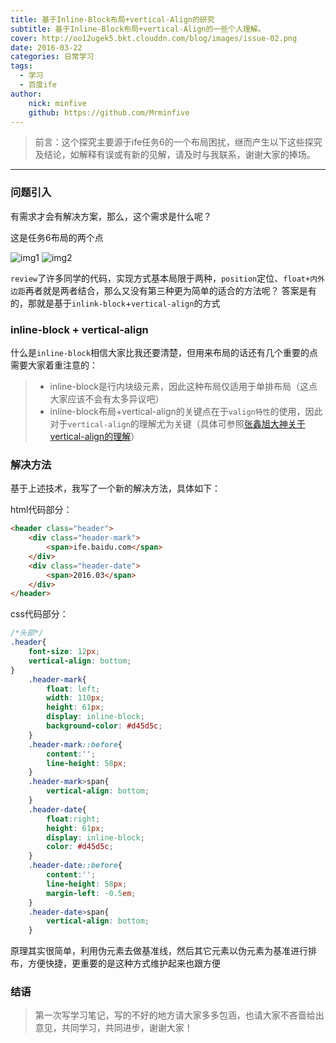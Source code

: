 ```yaml
---
title: 基于Inline-Block布局+vertical-Align的研究
subtitle: 基于Inline-Block布局+vertical-Align的一些个人理解。
cover: http://oo12ugek5.bkt.clouddn.com/blog/images/issue-02.png
date: 2016-03-22
categories: 日常学习
tags:
  - 学习
  - 百度ife
author:
    nick: minfive
    github: https://github.com/Mrminfive
---
```


> 前言：这个探究主要源于ife任务6的一个布局困扰，继而产生以下这些探究及结论，如解释有误或有新的见解，请及时与我联系，谢谢大家的捧场。

------

### 问题引入

有需求才会有解决方案，那么，这个需求是什么呢？

这是任务6布局的两个点

![img1][1]
![img2][2]

`review`了许多同学的代码，实现方式基本局限于两种，`position`定位、`float+内外边距`再者就是两者结合，那么又没有第三种更为简单的适合的方法呢？
答案是有的，那就是基于`inlink-block`+`vertical-align`的方式


### inline-block + vertical-align

什么是`inline-block`相信大家比我还要清楚，但用来布局的话还有几个重要的点需要大家着重注意的：

> * inline-block是行内块级元素，因此这种布局仅适用于单排布局（这点大家应该不会有太多异议吧）
> * inline-block布局+vertical-align的关键点在于`valign特性`的使用，因此对于`vertical-align`的理解尤为关键（具体可参照[张鑫旭大神关于vertical-align的理解][3]）


### 解决方法

基于上述技术，我写了一个新的解决方法，具体如下：

html代码部分：

``` html
<header class="header">
    <div class="header-mark">
        <span>ife.baidu.com</span>
    </div>
    <div class="header-date">
        <span>2016.03</span>
    </div>
</header>
```

css代码部分：

``` css
/*头部*/
.header{
    font-size: 12px;
    vertical-align: bottom;
}
    .header-mark{
        float: left;
        width: 110px;
        height: 61px;
        display: inline-block;
        background-color: #d45d5c;
    }
    .header-mark::before{
        content:'';
        line-height: 58px;
    }
    .header-mark>span{
        vertical-align: bottom;
    }
    .header-date{
        float:right;
        height: 61px;
        display: inline-block;
        color: #d45d5c;
    }
    .header-date::before{
        content:'';
        line-height: 58px;
        margin-left: -0.5em;
    }
    .header-date>span{
        vertical-align: bottom;
    }
```

原理其实很简单，利用伪元素去做基准线，然后其它元素以伪元素为基准进行排布，方便快捷，更重要的是这种方式维护起来也跟方便


### 结语

> 第一次写学习笔记，写的不好的地方请大家多多包涵，也请大家不吝啬给出意见，共同学习，共同进步，谢谢大家！


[1]: http://oo12ugek5.bkt.clouddn.com/blog/images/issue-01.png
[2]: http://oo12ugek5.bkt.clouddn.com/blog/images/issue-02.png
[3]: http://www.zhangxinxu.com/wordpress/2010/05/%E6%88%91%E5%AF%B9css-vertical-align%E7%9A%84%E4%B8%80%E4%BA%9B%E7%90%86%E8%A7%A3%E4%B8%8E%E8%AE%A4%E8%AF%86%EF%BC%88%E4%B8%80%EF%BC%89/